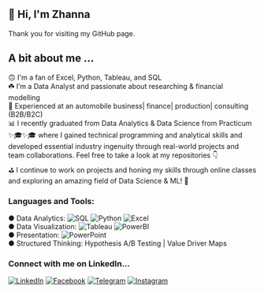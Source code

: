 ## 👋  Hi, I'm Zhanna 
Thank you for visiting my GitHub page.

## A bit about me …

🙃 I'm a fan of Excel, Python, Tableau, and SQL \
☘️ I’m a Data Analyst and passionate about researching &amp; financial modelling\
💼 Experienced at an automobile business| finance| production| consulting (B2B/B2C)\
📊 I recently graduated from Data Analytics & Data Science from Practicum ✨🎓✨🎓  where I gained technical programming and analytical skills and developed essential industry ingenuity through real-world projects and team collaborations. Feel free to take a look at my repositories 👇\
⛳️ I continue to work on projects and honing my skills through online classes and exploring an amazing field of Data Science & ML! 🧐

### Languages and Tools:
● Data Analytics: ![SQL](https://img.shields.io/badge/SQL-090909?style=flat-square&logo=mysql) 
![Python](https://img.shields.io/badge/Python-090909?style=flat-square&logo=python) 
![Excel](https://img.shields.io/badge/Excel-090909?style=flat-square&logo=microsoftexcel) \
● Data Visualization: ![Tableau](https://img.shields.io/badge/Tableau-090909?style=flat-square&logo=Tableau)
![PowerBI](https://img.shields.io/badge/PowerBI-090909?style=flat-square&logo=PowerBI) \
● Presentation: ![PowerPoint](https://img.shields.io/badge/PowerPoint-090909?style=flat-square&logo=microsoftpowerpoint) \
● Structured Thinking: Hypothesis A/B Testing | Value Driver Maps 

### Connect with me on LinkedIn...
[![LinkedIn](https://img.shields.io/badge/LinkedIn-090909?style=for-the-badge&logo=linkedIn&logoColor=007BB6)](https://www.linkedin.com/in/zhanna-latypova/)
[![Facebook](https://img.shields.io/badge/Facebook-090909?style=for-the-badge&logo=Facebook&logoColor=1195F5)](https://www.facebook.com/janna.latypova)
[![Telegram](https://img.shields.io/badge/Telegram-090909?style=for-the-badge&logo=Telegram&logoColor=27A0D9)](https://t.me/zhannaup)
[![Instagram](https://img.shields.io/badge/Instagram-090909?style=for-the-badge&logo=Instagram&logoColor=B4068E)](https://instagrem.com/_zhanna_latypova?igshid=YmMyMTA2M2Y=)


